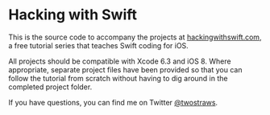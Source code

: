# Hacking with Swift
This is the source code to accompany the projects at [hackingwithswift.com](http://www.hackingwithswift.com), a free tutorial series that teaches Swift coding for iOS.

All projects should be compatible with Xcode 6.3 and iOS 8. Where appropriate, separate project files have been provided so that you can follow the tutorial from scratch without having to dig around in the completed project folder.

If you have questions, you can find me on Twitter [@twostraws](http://www.twitter.com/twostraws).
